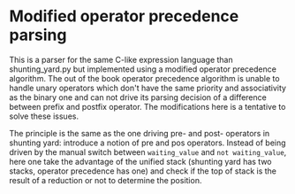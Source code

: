 # Modified operator precedence parsing

This is a parser for the same C-like expression language than shunting_yard.py but
implemented using a modified operator precedence algorithm.  The out of the book
operator precedence algorithm is unable to handle unary operators which don't have the 
same priority and associativity as the binary one and can not drive its parsing
decision of a difference between prefix and postfix operator.  The modifications
here is a tentative to solve these issues.

The principle is the same as the one driving pre- and post- operators in shunting
yard: introduce a notion of pre and pos operators.  Instead of being driven by the
manual switch between `waiting_value` and `not waiting_value`, here one take the
advantage of the unified stack (shunting yard has two stacks, operator precedence
has one) and check if the top of stack is the result of a reduction or not to determine
the position.